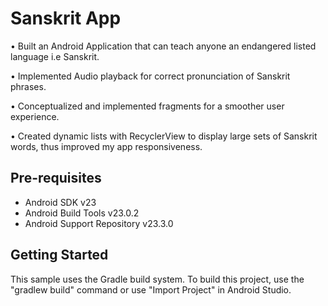 Sanskrit App
===================================
• Built an Android Application that can teach anyone an endangered listed
  language i.e Sanskrit.
  
• Implemented Audio playback for correct pronunciation of Sanskrit phrases.

• Conceptualized and implemented fragments for a smoother user experience.

• Created dynamic lists with RecyclerView to display large sets of Sanskrit words, thus improved my app responsiveness.

Pre-requisites
--------------

- Android SDK v23
- Android Build Tools v23.0.2
- Android Support Repository v23.3.0

Getting Started
---------------

This sample uses the Gradle build system. To build this project, use the
"gradlew build" command or use "Import Project" in Android Studio.


